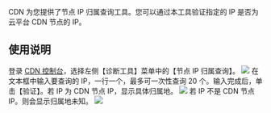 CDN 为您提供了节点 IP 归属查询工具。您可以通过本工具验证指定的 IP 是否为云平台 CDN 节点的 IP。

## 使用说明
登录 [CDN 控制台](http://console.tce.fsphere.cn/cdn)，选择左侧【诊断工具】菜单中的【节点 IP 归属查询】。
![](https://mc.qcloudimg.com/static/img/24523a84b5665749ce750547be82dacb/ip_verify.png)
在文本框中输入要查询的 IP，一行一个，最多可一次性查询 20 个。输入完成后，单击【验证】。若 IP 为 CDN 节点 IP，显示具体归属地。
![](https://mc.qcloudimg.com/static/img/c8c07cbe0ad1519b1e437d8ebed49177/ip_check.png)
若 IP 不是 CDN 节点 IP。则会显示归属地未知。
![](https://mc.qcloudimg.com/static/img/95a3d25a56339477e0ec9fe0a4d4c89f/ip_check_no.png)